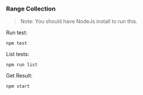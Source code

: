 
### Range Collection

>Note: You should have NodeJs install to run this.

Run test: 
    
    npm test

List tests: 
    
    npm run list

Get Result: 

    npm start

